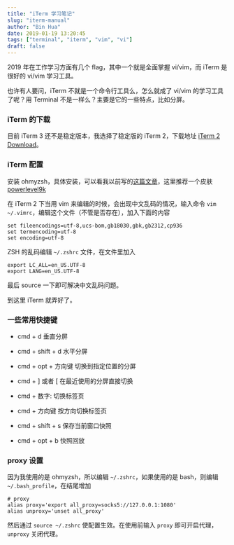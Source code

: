 ```yaml
---
title: "iTerm 学习笔记"
slug: "iterm-manual"
author: "Bin Hua"
date: 2019-01-19 13:20:45
tags: ["terminal", "iterm", "vim", "vi"]
draft: false
---
```


2019 年在工作学习方面有几个 flag，其中一个就是全面掌握 vi/vim，而 iTerm 是很好的 vi/vim 学习工具。

也许有人要问，iTerm 不就是一个命令行工具么，怎么就成了 vi/vim 的学习工具了呢？用 Terminal 不是一样么？主要是它的一些特点，比如分屏。

### iTerm 的下载

目前 iTerm 3 还不是稳定版本，我选择了稳定版的 iTerm 2，下载地址 [iTerm 2 Download](https://www.iterm2.com/downloads.html)。

### iTerm 配置

安装 ohmyzsh，具体安装，可以看我以前写的[这篇文章](/macstyle-1-devconfig/)，这里推荐一个皮肤 [powerlevel9k](https://github.com/bhilburn/powerlevel9k)

在 iTerm 2 下当用 vim 来编辑的时候，会出现中文乱码的情况，输入命令 `vim ~/.vimrc`，编辑这个文件（不管是否存在），加入下面的内容

```
set fileencodings=utf-8,ucs-bom,gb18030,gbk,gb2312,cp936
set termencoding=utf-8
set encoding=utf-8
```

ZSH 的乱码编辑 `~/.zshrc` 文件，在文件里加入

```
export LC_ALL=en_US.UTF-8
export LANG=en_US.UTF-8
```

最后 source 一下即可解决中文乱码问题。

到这里 iTerm 就弄好了。

### 一些常用快捷键

- cmd + d 垂直分屏

- cmd + shift + d 水平分屏

- cmd + opt + 方向键 切换到指定位置的分屏

- cmd + ] 或者 [ 在最近使用的分屏直接切换

- cmd + 数字: 切换标签页

- cmd + 方向键 按方向切换标签页

- cmd + shift + s 保存当前窗口快照

- cmd + opt + b 快照回放

### proxy 设置

因为我使用的是 ohmyzsh，所以编辑 `~/.zshrc`，如果使用的是 bash，则编辑 `~/.bash_profile`，在结尾增加

```
# proxy
alias proxy='export all_proxy=socks5://127.0.0.1:1080'
alias unproxy='unset all_proxy'
```

然后通过 `source ~/.zshrc` 使配置生效。在使用前输入 `proxy` 即可开启代理， `unproxy` 关闭代理。
